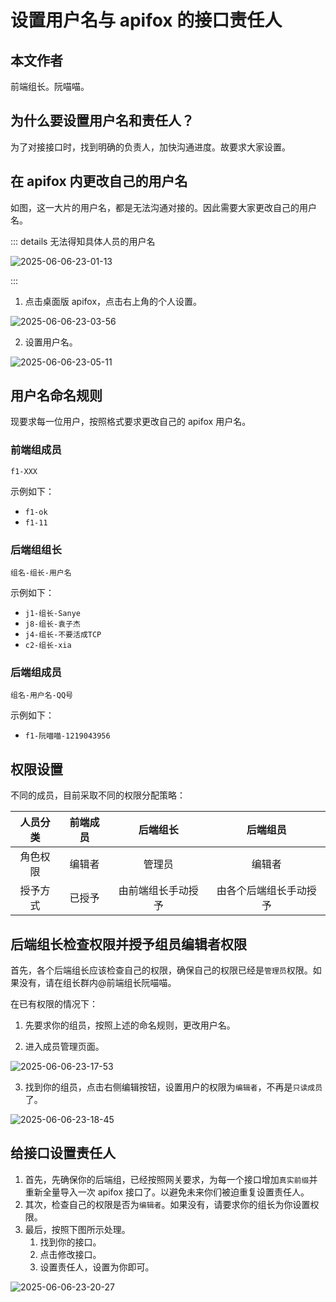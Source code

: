 # 设置用户名与 apifox 的接口责任人

## 本文作者

前端组长。阮喵喵。

## 为什么要设置用户名和责任人？

为了对接接口时，找到明确的负责人，加快沟通进度。故要求大家设置。

## 在 apifox 内更改自己的用户名

如图，这一大片的用户名，都是无法沟通对接的。因此需要大家更改自己的用户名。

::: details 无法得知具体人员的用户名

![2025-06-06-23-01-13](https://s2.loli.net/2025/06/06/7ItWgkXhQa3eunE.png)

:::

1. 点击桌面版 apifox，点击右上角的个人设置。

![2025-06-06-23-03-56](https://s2.loli.net/2025/06/06/UdeqrjNw2i3zXLG.png)

2. 设置用户名。

![2025-06-06-23-05-11](https://s2.loli.net/2025/06/06/RjJ6ciUbvtQh7dV.png)

## 用户名命名规则

现要求每一位用户，按照格式要求更改自己的 apifox 用户名。

### 前端组成员

`f1-XXX`

示例如下：

- `f1-ok`
- `f1-11`

### 后端组组长

`组名-组长-用户名`

示例如下：

- `j1-组长-Sanye`
- `j8-组长-袁子杰`
- `j4-组长-不要活成TCP`
- `c2-组长-xia`

### 后端组成员

`组名-用户名-QQ号`

示例如下：

- `f1-阮喵喵-1219043956`

## 权限设置

不同的成员，目前采取不同的权限分配策略：

| 人员分类 | 前端成员 |      后端组长      |        后端组员        |
| :------: | :------: | :----------------: | :--------------------: |
| 角色权限 |  编辑者  |       管理员       |         编辑者         |
| 授予方式 |  已授予  | 由前端组长手动授予 | 由各个后端组长手动授予 |

## 后端组长检查权限并授予组员编辑者权限

首先，各个后端组长应该检查自己的权限，确保自己的权限已经是`管理员`权限。如果没有，请在组长群内@前端组长阮喵喵。

在已有权限的情况下：

1. 先要求你的组员，按照上述的命名规则，更改用户名。

2. 进入成员管理页面。

![2025-06-06-23-17-53](https://s2.loli.net/2025/06/06/9H4lMqEBJT3ctCy.png)

3. 找到你的组员，点击右侧编辑按钮，设置用户的权限为`编辑者`，不再是`只读成员`了。

![2025-06-06-23-18-45](https://s2.loli.net/2025/06/06/Ulk3xAvqbyWZ957.png)

## 给接口设置责任人

1. 首先，先确保你的后端组，已经按照网关要求，为每一个接口增加`真实前缀`并重新全量导入一次 apifox 接口了。以避免未来你们被迫重复设置责任人。
2. 其次，检查自己的权限是否为`编辑者`。如果没有，请要求你的组长为你设置权限。
3. 最后，按照下图所示处理。
   1. 找到你的接口。
   2. 点击修改接口。
   3. 设置责任人，设置为你即可。

![2025-06-06-23-20-27](https://s2.loli.net/2025/06/06/uTxhDLfJHEBloXR.png)
